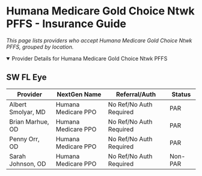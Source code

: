 # Humana Medicare Gold Choice Ntwk PFFS - Insurance Guide

*This page lists providers who accept Humana Medicare Gold Choice Ntwk PFFS, grouped by location.*

<details open><summary>Provider Details for Humana Medicare Gold Choice Ntwk PFFS</summary>

## SW FL Eye

| Provider | NextGen Name | Referral/Auth | Status |
|----------|-------------|--------------|--------|
| Albert Smolyar, MD | Humana Medicare PPO | No Ref/No Auth Required | PAR |
| Brian Marhue, OD | Humana Medicare PPO | No Ref/No Auth Required | PAR |
| Penny Orr, OD | Humana Medicare PPO | No Ref/No Auth Required | PAR |
| Sarah Johnson, OD | Humana Medicare PPO | No Ref/No Auth Required | Non-PAR |

</details>

